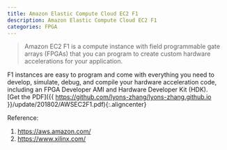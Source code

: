 ```yaml
---
title: Amazon Elastic Compute Cloud EC2 F1
description: Amazon Elastic Compute Cloud EC2 F1
categories: FPGA
---
```


>  Amazon EC2 F1 is a compute instance with field programmable gate arrays (FPGAs) that you can program to create custom hardware accelerations for your application.  
    
	
F1 instances are easy to program and come with everything you need to develop, simulate, debug, and compile your hardware acceleration code, including an FPGA Developer AMI and Hardware Developer Kit (HDK).  
[Get the PDF]({{ https://github.com/lyons-zhang/lyons-zhang.github.io }}/update/201802/AWSEC2F1.pdf){:.aligncenter}  


Reference:  
1. https://aws.amazon.com/
2. https://www.xilinx.com/